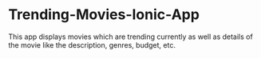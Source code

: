 # Trending-Movies-Ionic-App
This app displays movies which are trending currently as well as details of the movie like the description, genres, budget, etc.
